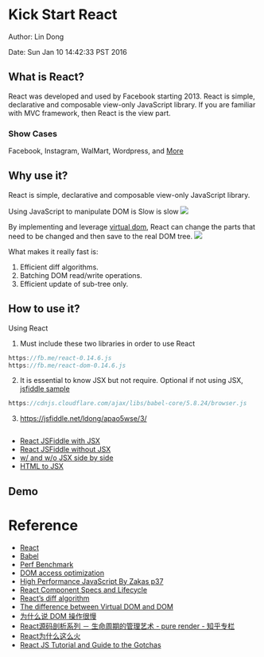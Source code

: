 # Kick Start React

Author: Lin Dong

Date: Sun Jan 10 14:42:33 PST 2016

## What is React?
React was developed and used by Facebook starting 2013. React is simple, declarative and composable view-only JavaScript library. If you are familiar with MVC framework, then React is the view part.

### Show Cases
Facebook, Instagram, WalMart, Wordpress, and [More](http://builtwithreact.io/)

## Why use it?
React is simple, declarative and composable view-only JavaScript library.

Using JavaScript to manipulate DOM is Slow is slow
![](http://www.phpied.com/wp-content/uploads/2009/12/domlandia.png)

By implementing and leverage [virtual dom](http://tonyfreed.com/blog/what_is_virtual_dom), React can change the parts that need to be changed and then save to the real DOM tree.
![](http://calendar.perfplanet.com/wp-content/uploads/2013/12/vjeux/6.png)

What makes it really fast is:

1. Efficient diff algorithms.
2. Batching DOM read/write operations.
3. Efficient update of sub-tree only.

## How to use it?

Using React

1. Must include these two libraries in order to use React

  ```javascript
  https://fb.me/react-0.14.6.js
  https://fb.me/react-dom-0.14.6.js

  ```

2. It is essential to know JSX but not require. Optional if not using JSX, [jsfiddle sample](https://jsfiddle.net/reactjs/69z2wepo/)

  ```javascript
  https://cdnjs.cloudflare.com/ajax/libs/babel-core/5.8.24/browser.js
  ```

3. https://jsfiddle.net/ldong/apao5wse/3/

  ```javacsript

  ```


* [React JSFiddle with JSX](https://jsfiddle.net/reactjs/69z2wepo/)
* [React JSFiddle without JSX](https://jsfiddle.net/reactjs/5vjqabv3/)
* [w/ and w/o JSX side by side](http://tinyurl.com/j8ahhyt)
* [HTML to JSX](https://facebook.github.io/react/html-jsx.html)

## Demo


# Reference
* [React](https://facebook.github.io/react/index.html)
* [Babel](www.babeljs.io/repl)
* [Perf Benchmark](http://www.domgan.com/benchmark/)
* [DOM access optimization](http://www.phpied.com/dom-access-optimization/)
* [High Performance JavaScript By Zakas p37](http://shop.oreilly.com/product/9780596802806.do)
* [React Component Specs and Lifecycle](http://facebook.github.io/react/docs/component-specs.html)
* [React’s diff algorithm](http://calendar.perfplanet.com/2013/diff/)
* [The difference between Virtual DOM and DOM](http://reactkungfu.com/2015/10/the-difference-between-virtual-dom-and-dom/)
* [为什么说 DOM 操作很慢](https://leozdgao.me/why-dom-slow/)
* [React源码剖析系列 － 生命周期的管理艺术 - pure render - 知乎专栏](http://zhuanlan.zhihu.com/purerender/20312691)
* [React为什么这么火](http://www.dang-jian.com/labs/why-react/#/title)
* [React JS Tutorial and Guide to the Gotchas](https://zapier.com/engineering/react-js-tutorial-guide-gotchas/)
